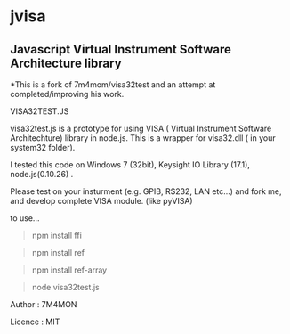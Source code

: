 # jvisa
## Javascript Virtual Instrument Software Architecture library

*This is a fork of 7m4mom/visa32test and an attempt at completed/improving his work.

 VISA32TEST.JS
 
visa32test.js is a prototype for using VISA ( Virtual Instrument Software Architechture) library in node.js.
This is a wrapper for visa32.dll ( in your system32 folder).

I tested this code on Windows 7 (32bit), Keysight IO Library (17.1), node.js(0.10.26) .

Please test on your insturment (e.g. GPIB, RS232, LAN etc...) and fork me, and develop complete VISA module. (like pyVISA)


to use...

> npm install ffi

> npm install ref

> npm install ref-array

> node visa32test.js



Author : 7M4MON

Licence : MIT

